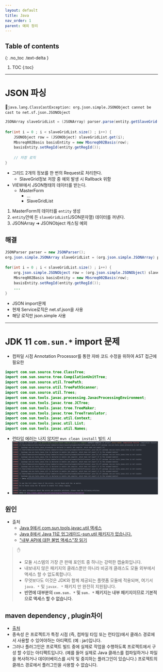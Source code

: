 ```yaml
---
layout: default
title: Java
nav_order: 1
parent: 예외 정리
---
```

## Table of contents
{: .no_toc .text-delta }

1. TOC
{:toc}

---

# **JSON 파싱**
🚨`java.lang.ClassCastException: org.json.simple.JSONObject cannot be cast to net.sf.json.JSONObject`

```java
JSONArray slaveGridList = (JSONArray) parser.parse(entity.getSlaveGrid());

for(int i = 0 ; i < slaveGridList.size() ; i++) {
    JSONObject row = (JSONObject) slaveGridList.get(i);
    Mbsreq002Basis basisEntity = new Mbsreq002Basis(row);
    basisEntity.setRegId(entity.getRegId());

    // 저장 로직
}
```
- 그리드 2개의 정보를 한 번의 Request로 처리한다.
    - SlaveGrid정보 저장 중 예외 발생 시 Rallback 위함
- VIEW에서 JSON형태의 데이터를 받는다.
    -  MasterForm
        - ...
        - SlaveGridList


1. MasterForm의 데이터를 `entity` 생성
2. `entity`안에 든 `slaveGridList`(JSON문자열) 데이터를 꺼낸다.
3. JSONArray ➜ JSONObject 캐스팅 예외

## **해결**
```java
JSONParser parser = new JSONParser();
org.json.simple.JSONArray slaveGridList = (org.json.simple.JSONArray) parser.parse(entity.getSlaveGrid());

for(int i = 0 ; i < slaveGridList.size() ; i++) {
    org.json.simple.JSONObject row = (org.json.simple.JSONObject) slaveGridList.get(i);
    Mbsreq002Basis basisEntity = new Mbsreq002Basis(row);
    basisEntity.setRegId(entity.getRegId());
    ...
}
```
- JSON import문제
- 현재 Service로직은 net.sf.json을 사용
- 해당 로직만 json.simple 사용

***

# **JDK 11 `com.sun.*` import 문제**

- 컴파일 시점 Annotation Processor를 통한 자바 코드 수정을 위하여 AST 접근에 필요한
```java
import com.sun.source.tree.ClassTree;
import com.sun.source.tree.CompilationUnitTree;
import com.sun.source.util.TreePath;
import com.sun.source.util.TreePathScanner;
import com.sun.source.util.Trees;
import com.sun.tools.javac.processing.JavacProcessingEnvironment;
import com.sun.tools.javac.tree.JCTree;
import com.sun.tools.javac.tree.TreeMaker;
import com.sun.tools.javac.tree.TreeTranslator;
import com.sun.tools.javac.util.Context;
import com.sun.tools.javac.util.List;
import com.sun.tools.javac.util.Names;
```
- 런타임 에러는 나지 않지만 `mvn clean install` 빌드 시
- ![](../../assets/images/exception/java/1.png)

## **원인**
- 출처
  - [Java 9에서 com.sun.tools.javac.util 액세스](https://stackoverflow.com/questions/46773519/accessing-com-sun-tools-javac-util-from-java-9)
  - [Java 8에서 Java 11로 업그레이드-sun.util 패키지가 없습니다.](https://www.javaer101.com/en/article/114435.html)
  - [ "내부 API에 대한 불법 액세스"장 읽기](https://nipafx.dev/java-11-migration-guide/)

> ✋
> - 모듈 시스템의 가장 큰 판매 포인트 중 하나는 강력한 캡슐화입니다.
> - 내보내지 않은 패키지의 클래스뿐만 아니라 비공개 클래스도 모듈 외부에서 액세스 할 수 없도록합니다.
> - 무엇보다도 이것은 JDK와 함께 제공되는 플랫폼 모듈에 적용되며, 여기서 `java. *` 및 `javax. *` 패키지 만 완전히 지원됩니다.
> - **반면에 대부분의 `com.sun. *` 및 `sun. *` 패키지는 내부 패키지이므로 기본적으로 액세스 할 수 없습니다.**


## **maven dependency , plugin차이**
- [출처](https://stackoverflow.com/questions/26292073/whats-the-difference-between-maven-plugins-and-dependencies)
- 종속성 은 프로젝트가 특정 시점 (즉, 컴파일 타임 또는 런타임)에서 클래스 경로에서 사용할 수 있어야하는 아티팩트 (예 : jar)입니다.
- 그러나 플러그인은 프로젝트 빌드 중에 실제로 작업을 수행하도록 프로젝트에서 구성 할 수있는 아티팩트입니다. (예를 들어 실제로 Java 클래스를 컴파일하거나 파일을 복사하거나 데이터베이스를 시작 및 중지하는 플러그인이 있습니다.) 프로젝트의 클래스 경로에서 플러그인을 사용할 수 없습니다.
